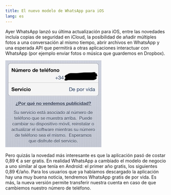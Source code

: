 ```yaml
---
title: El nuevo modelo de WhatsApp para iOS
lang: es
---
```


Ayer WhatsApp lanzó su última actualización para iOS, entre las novedades incluía copias de seguridad en iCloud, la posibilidad de añadir múltiples fotos a una conversación al mismo tiempo, abrir archivos en WhatsApp y una esperada API que permitirá a otras aplicaciones interactuar con WhatsApp (por ejemplo enviar fotos o música que guardemos en Dropbox).

![WhatsApp iOS](/media/2013/07/whatsapp-ios-pago.jpg)

Pero quizás la novedad más interesante es que la aplicación pasó de costar 0,89 € a ser gratis. En realidad WhatsApp a cambiado el modelo de negocio a uno similar al que tenía en Android: el primer año gratis, los siguientes 0,89 €/año. Para los usuarios que ya habíamos descargado la aplicación hay una muy buena noticia, tendremos WhatsApp gratis de por vida. Es más, la nueva versión permite transferir nuestra cuenta en caso de que cambiemos nuestro número de teléfono.
